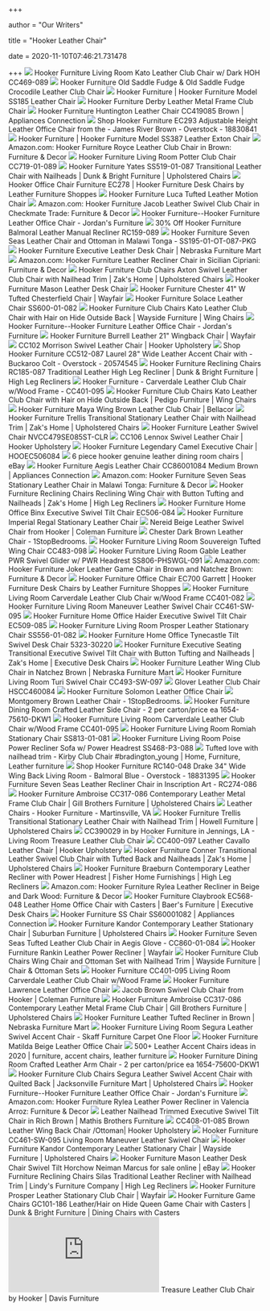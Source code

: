 +++
        
author = "Our Writers"
        
title = "Hooker Leather Chair"
        
date = 2020-11-10T07:46:21.731478
        
+++
[ ![](https://images2.imgix.net/p4dbimg/5/images/cc469-089-silo.jpg?trim=color&trimcolor=FFFFFF&trimtol=5&fm=pjpg&auto=format)](https://images2.imgix.net/p4dbimg/5/images/cc469-089-silo.jpg?trim=color&trimcolor=FFFFFF&trimtol=5&fm=pjpg&auto=format) Hooker Furniture Living Room Kato Leather Club Chair w/ Dark HOH CC469-089
[ ![](https://imgdataserver.com/items/hooker-old-saddle-club-chair-hoocc71901089_zm.jpg)](https://imgdataserver.com/items/hooker-old-saddle-club-chair-hoocc71901089_zm.jpg) Hooker Furniture Old Saddle Fudge & Old Saddle Fudge Crocodile Leather Club  Chair
[ ![](https://cdn11.bigcommerce.com/s-o8ny9v4/products/1953/images/11854/ss185_01_089_silo__96314.1455920690.500.659.jpg?c=2)](https://cdn11.bigcommerce.com/s-o8ny9v4/products/1953/images/11854/ss185_01_089_silo__96314.1455920690.500.659.jpg?c=2) Hooker Furniture | Hooker Furniture Model SS185 Leather Chair
[ ![](https://images.horchow.com/ca/1/product_assets/H/C/K/E/D/HCHCKED_mu.jpg)](https://images.horchow.com/ca/1/product_assets/H/C/K/E/D/HCHCKED_mu.jpg) Hooker Furniture Derby Leather Metal Frame Club Chair
[ ![](https://static.appliancesconnection.com/product/450x420/c458c847fb9bf2352fabebc4d7b45f59/CC419085.jpg)](https://static.appliancesconnection.com/product/450x420/c458c847fb9bf2352fabebc4d7b45f59/CC419085.jpg) Hooker Furniture Huntington Leather Chair CC419085 Brown | Appliances  Connection
[ ![](https://ak1.ostkcdn.com/images/products/is/images/direct/698b4a0aae0e289fe24a5542088a088ea19369f0/Hooker-Furniture-EC293-Adjustable-Height-Leather-Office-Chair-from-the-Kevin-Collection.jpg?impolicy=medium)](https://ak1.ostkcdn.com/images/products/is/images/direct/698b4a0aae0e289fe24a5542088a088ea19369f0/Hooker-Furniture-EC293-Adjustable-Height-Leather-Office-Chair-from-the-Kevin-Collection.jpg?impolicy=medium) Shop Hooker Furniture EC293 Adjustable Height Leather Office Chair from the  - James River Brown - Overstock - 18830841
[ ![](https://cdn11.bigcommerce.com/s-o8ny9v4/images/stencil/1280x1280/products/2419/28090/SS387-01-087__89336.1581524100.jpg?c=2?imbypass=on)](https://cdn11.bigcommerce.com/s-o8ny9v4/images/stencil/1280x1280/products/2419/28090/SS387-01-087__89336.1581524100.jpg?c=2?imbypass=on) Hooker Furniture | Hooker Furniture Model SS387 Leather Exton Chair
[ ![](https://images-na.ssl-images-amazon.com/images/I/810Wnv2WZbL._AC_SL1500_.jpg)](https://images-na.ssl-images-amazon.com/images/I/810Wnv2WZbL._AC_SL1500_.jpg) Amazon.com: Hooker Furniture Royce Leather Club Chair in Brown: Furniture &  Decor
[ ![](https://images2.imgix.net/p4dbimg/5/images/cc719-01-089-silo.jpg?trim=color&trimcolor=FFFFFF&trimtol=5&fm=pjpg&auto=format)](https://images2.imgix.net/p4dbimg/5/images/cc719-01-089-silo.jpg?trim=color&trimcolor=FFFFFF&trimtol=5&fm=pjpg&auto=format) Hooker Furniture Living Room Potter Club Chair CC719-01-089
[ ![](https://imageresizer.furnituredealer.net/img/remote/images.furnituredealer.net/img/products%2Fhooker_furniture%2Fcolor%2Fyates--506075203_ss519-01-087-b1.jpg?width=878&height=600&scale=both&trim.threshold=80)](https://imageresizer.furnituredealer.net/img/remote/images.furnituredealer.net/img/products%2Fhooker_furniture%2Fcolor%2Fyates--506075203_ss519-01-087-b1.jpg?width=878&height=600&scale=both&trim.threshold=80) Hooker Furniture Yates SS519-01-087 Transitional Leather Chair with  Nailheads | Dunk & Bright Furniture | Upholstered Chairs
[ ![](https://cdn11.bigcommerce.com/s-o8ny9v4/images/stencil/1280x1280/products/3142/28195/EC278-084__95913.1581526317.jpg?c=2?imbypass=on)](https://cdn11.bigcommerce.com/s-o8ny9v4/images/stencil/1280x1280/products/3142/28195/EC278-084__95913.1581526317.jpg?c=2?imbypass=on) Hooker Office Chair Furniture EC278 | Hooker Furniture Desk Chairs by Leather  Furniture Shoppes
[ ![](https://horchow.scene7.com/is/image/horchow/HCHC0ZA_21_m?&wid=336&height=420)](https://horchow.scene7.com/is/image/horchow/HCHC0ZA_21_m?&wid=336&height=420) Hooker Furniture Luca Tufted Leather Motion Chair
[ ![](https://images-na.ssl-images-amazon.com/images/I/71tpXvahmbL._AC_SX355_.jpg)](https://images-na.ssl-images-amazon.com/images/I/71tpXvahmbL._AC_SX355_.jpg) Amazon.com: Hooker Furniture Jacob Leather Swivel Club Chair in Checkmate  Trade: Furniture & Decor
[ ![](https://s7d5.scene7.com/is/image/Jordans/W46127820_00?wid=378&hei=375)](https://s7d5.scene7.com/is/image/Jordans/W46127820_00?wid=378&hei=375) Hooker Furniture--Hooker Furniture Leather Office Chair - Jordan's Furniture
[ ![](https://images.prod.meredith.com/product/3fa008f7ffdfdb4382699a8960221d67/1520749793908/l/hooker-furniture-balmoral-leather-manual-recliner-rc159-089)](https://images.prod.meredith.com/product/3fa008f7ffdfdb4382699a8960221d67/1520749793908/l/hooker-furniture-balmoral-leather-manual-recliner-rc159-089) 30% Off Hooker Furniture Balmoral Leather Manual Recliner RC159-089
[ ![](https://media.cymaxstores.com/Images/636/430518-L.jpg)](https://media.cymaxstores.com/Images/636/430518-L.jpg) Hooker Furniture Seven Seas Leather Chair and Ottoman in Malawi Tonga -  SS195-01-OT-087-PKG
[ ![](https://www.nfm.com/productimages/27206549/1/l)](https://www.nfm.com/productimages/27206549/1/l) Hooker Furniture Executive Leather Desk Chair | Nebraska Furniture Mart
[ ![](https://images-na.ssl-images-amazon.com/images/I/71Cc5vx%2B2IL._AC_SL1500_.jpg)](https://images-na.ssl-images-amazon.com/images/I/71Cc5vx%2B2IL._AC_SL1500_.jpg) Amazon.com: Hooker Furniture Leather Recliner Chair in Sicilian Cipriani:  Furniture & Decor
[ ![](https://imageresizer.furnituredealer.net/img/remote/images.furnituredealer.net/img/products%2Fhooker_furniture%2Fcolor%2Fseven%20seas%20seating%20-%20club%20chairs_cc388-sw-083-b1.jpg?width=878&height=600&scale=both&trim.threshold=80)](https://imageresizer.furnituredealer.net/img/remote/images.furnituredealer.net/img/products%2Fhooker_furniture%2Fcolor%2Fseven%20seas%20seating%20-%20club%20chairs_cc388-sw-083-b1.jpg?width=878&height=600&scale=both&trim.threshold=80) Hooker Furniture Club Chairs Axton Swivel Leather Club Chair with Nailhead  Trim | Zak's Home | Upholstered Chairs
[ ![](https://images.horchow.com/ca/3/product_assets/H/6/5/A/2/HCH65A2_mu.jpg)](https://images.horchow.com/ca/3/product_assets/H/6/5/A/2/HCH65A2_mu.jpg) Hooker Furniture Mason Leather Desk Chair
[ ![](https://secure.img1-fg.wfcdn.com/im/18642551/resize-h800-w800%5Ecompr-r85/7468/74681833/Chester+41%2522+W+Tufted+Chesterfield+Chair.jpg)](https://secure.img1-fg.wfcdn.com/im/18642551/resize-h800-w800%5Ecompr-r85/7468/74681833/Chester+41%2522+W+Tufted+Chesterfield+Chair.jpg) Hooker Furniture Chester 41" W Tufted Chesterfield Chair | Wayfair
[ ![](https://images2.imgix.net/p4dbimg/5/images/ss600-01-082-silo.jpg?trim=color&trimcolor=FFFFFF&trimtol=5&w=1024&h=768&fm=pjpg&auto=format)](https://images2.imgix.net/p4dbimg/5/images/ss600-01-082-silo.jpg?trim=color&trimcolor=FFFFFF&trimtol=5&w=1024&h=768&fm=pjpg&auto=format) Hooker Furniture Solace Leather Chair SS600-01-082
[ ![](https://imageresizer.furnituredealer.net/img/remote/images.furnituredealer.net/img/products%2Fhooker_furniture%2Fcolor%2Fseven%20seas%20seating%20-%20club%20chairs_cc469-089-b3.jpg?width=1024&height=768&scale=both&trim.threshold=50&trim.percentpadding=10)](https://imageresizer.furnituredealer.net/img/remote/images.furnituredealer.net/img/products%2Fhooker_furniture%2Fcolor%2Fseven%20seas%20seating%20-%20club%20chairs_cc469-089-b3.jpg?width=1024&height=768&scale=both&trim.threshold=50&trim.percentpadding=10) Hooker Furniture Club Chairs Kato Leather Club Chair with Hair on Hide  Outside Back | Wayside Furniture | Wing Chairs
[ ![](https://s7d5.scene7.com/is/image/Jordans/W46629440_00?wid=378&hei=375)](https://s7d5.scene7.com/is/image/Jordans/W46629440_00?wid=378&hei=375) Hooker Furniture--Hooker Furniture Leather Office Chair - Jordan's Furniture
[ ![](https://secure.img1-fg.wfcdn.com/im/18738768/compr-r85/7468/74681734/burrell-leather-21-wingback-chair.jpg)](https://secure.img1-fg.wfcdn.com/im/18738768/compr-r85/7468/74681734/burrell-leather-21-wingback-chair.jpg) Hooker Furniture Burrell Leather 21" Wingback Chair | Wayfair
[ ![](https://cdn11.bigcommerce.com/s-o8ny9v4/images/stencil/1280x1280/products/3247/29043/CC102-SW-089__43669.1590690238.jpg?c=2?imbypass=on)](https://cdn11.bigcommerce.com/s-o8ny9v4/images/stencil/1280x1280/products/3247/29043/CC102-SW-089__43669.1590690238.jpg?c=2?imbypass=on) CC102 Morrison Swivel Leather Chair | Hooker Upholstery
[ ![](https://ak1.ostkcdn.com/images/products/is/images/direct/f1c3d0ed64009565f8f4f08caac789e01b658ce9/Hooker-Furniture-CC512-087-Laurel-28%22-Wide-Leather-Accent-Chair-with.jpg?impolicy=medium)](https://ak1.ostkcdn.com/images/products/is/images/direct/f1c3d0ed64009565f8f4f08caac789e01b658ce9/Hooker-Furniture-CC512-087-Laurel-28%22-Wide-Leather-Accent-Chair-with.jpg?impolicy=medium) Shop Hooker Furniture CC512-087 Laurel 28" Wide Leather Accent Chair with -  Buckaroo Colt - Overstock - 20574545
[ ![](https://imageresizer.furnituredealer.net/img/remote/images.furnituredealer.net/img/products%2Fseven_seas_seating_by_bradington_young%2Fcolor%2Fseven%20seas%20seating%20-%20reclining%20chairs_rc185-087-b.jpg?width=878&height=600&scale=both&trim.threshold=80)](https://imageresizer.furnituredealer.net/img/remote/images.furnituredealer.net/img/products%2Fseven_seas_seating_by_bradington_young%2Fcolor%2Fseven%20seas%20seating%20-%20reclining%20chairs_rc185-087-b.jpg?width=878&height=600&scale=both&trim.threshold=80) Hooker Furniture Reclining Chairs RC185-087 Traditional Leather High Leg  Recliner | Dunk & Bright Furniture | High Leg Recliners
[ ![](https://s.yimg.com/aah/yhst-130038008324021/hooker-furniture-carverdale-leather-club-chair-w-wood-frame-cc401-095-7.jpg)](https://s.yimg.com/aah/yhst-130038008324021/hooker-furniture-carverdale-leather-club-chair-w-wood-frame-cc401-095-7.jpg) Hooker Furniture - Carverdale Leather Club Chair w/Wood Frame - CC401-095
[ ![](https://imageresizer.furnituredealer.net/img/remote/images.furnituredealer.net/img/products%2Fhooker_furniture%2Fcolor%2Fseven%20seas%20seating%20-%20club%20chairs_cc469-089-b3.jpg?width=878&height=600&scale=both&trim.threshold=80)](https://imageresizer.furnituredealer.net/img/remote/images.furnituredealer.net/img/products%2Fhooker_furniture%2Fcolor%2Fseven%20seas%20seating%20-%20club%20chairs_cc469-089-b3.jpg?width=878&height=600&scale=both&trim.threshold=80) Hooker Furniture Club Chairs Kato Leather Club Chair with Hair on Hide  Outside Back | Pedigo Furniture | Wing Chairs
[ ![](https://mediacdn.bellacor.com/images/500/221501CC513-083_055.jpg)](https://mediacdn.bellacor.com/images/500/221501CC513-083_055.jpg) Hooker Furniture Maya Wing Brown Leather Club Chair | Bellacor
[ ![](https://imageresizer.furnituredealer.net/img/remote/images.furnituredealer.net/img/products%2Fhooker_furniture%2Fcolor%2Ftrellis--506075203_ss373-01-096-b1.jpg?width=878&height=600&scale=both&trim.threshold=80)](https://imageresizer.furnituredealer.net/img/remote/images.furnituredealer.net/img/products%2Fhooker_furniture%2Fcolor%2Ftrellis--506075203_ss373-01-096-b1.jpg?width=878&height=600&scale=both&trim.threshold=80) Hooker Furniture Trellis Transitional Stationary Leather Chair with  Nailhead Trim | Zak's Home | Upholstered Chairs
[ ![](https://images2.imgix.net/p4dbimg/p39/images/nvcc479se085st.jpg?fit=fill&trim=color&trimcolor=FFFFFF&trimtol=5&bg=FFFFFF&w=1024&h=768&fm=pjpg&auto=format)](https://images2.imgix.net/p4dbimg/p39/images/nvcc479se085st.jpg?fit=fill&trim=color&trimcolor=FFFFFF&trimtol=5&bg=FFFFFF&w=1024&h=768&fm=pjpg&auto=format) Hooker Furniture Leather Swivel Chair NVCC479SE085ST-CLR
[ ![](https://cdn11.bigcommerce.com/s-o8ny9v4/images/stencil/1280x1280/products/3246/29046/CC106-SW-086__81675.1590690767.jpg?c=2?imbypass=on)](https://cdn11.bigcommerce.com/s-o8ny9v4/images/stencil/1280x1280/products/3246/29046/CC106-SW-086__81675.1590690767.jpg?c=2?imbypass=on) CC106 Lennox Swivel Leather Chair | Hooker Upholstery
[ ![](https://imgdataserver.com/items/hooker-ec-executive-chair-office-hooec506084_zm.jpg)](https://imgdataserver.com/items/hooker-ec-executive-chair-office-hooec506084_zm.jpg) Hooker Furniture Legendary Camel Executive Chair | HOOEC506084
[ ![](https://i.ebayimg.com/images/g/cV4AAOSw4Zxazs40/s-l400.jpg)](https://i.ebayimg.com/images/g/cV4AAOSw4Zxazs40/s-l400.jpg) 6 piece hooker genuine leather dining room chairs | eBay
[ ![](https://static.appliancesconnection.com/product/450x420/1fddbb0ef6d719fbedd9bcb3dfdb5d6a/CC86001084.jpg)](https://static.appliancesconnection.com/product/450x420/1fddbb0ef6d719fbedd9bcb3dfdb5d6a/CC86001084.jpg) Hooker Furniture Aegis Leather Chair CC86001084 Medium Brown | Appliances  Connection
[ ![](https://images-na.ssl-images-amazon.com/images/I/81gtvnIfeCL._AC_SL1500_.jpg)](https://images-na.ssl-images-amazon.com/images/I/81gtvnIfeCL._AC_SL1500_.jpg) Amazon.com: Hooker Furniture Seven Seas Stationary Leather Chair in Malawi  Tonga: Furniture & Decor
[ ![](https://imageresizer.furnituredealer.net/img/remote/images.furnituredealer.net/img/products%2Fhooker_furniture%2Fcolor%2Fseven%20seas%20seating%20-%20reclining%20chairs_rc159-089-b1.jpg?width=878&height=600&scale=both&trim.threshold=80)](https://imageresizer.furnituredealer.net/img/remote/images.furnituredealer.net/img/products%2Fhooker_furniture%2Fcolor%2Fseven%20seas%20seating%20-%20reclining%20chairs_rc159-089-b1.jpg?width=878&height=600&scale=both&trim.threshold=80) Hooker Furniture Reclining Chairs Reclining Wing Chair with Button Tufting  and Nailheads | Zak's Home | High Leg Recliners
[ ![](https://images2.imgix.net/p4dbimg/5/images/ec506-084-silo.jpg?trim=color&trimcolor=FFFFFF&trimtol=5&fm=pjpg&auto=format)](https://images2.imgix.net/p4dbimg/5/images/ec506-084-silo.jpg?trim=color&trimcolor=FFFFFF&trimtol=5&fm=pjpg&auto=format) Hooker Furniture Home Office Binx Executive Swivel Tilt Chair EC506-084
[ ![](https://www.us-mattress.com/media/catalog/product/h/o/hooker-furniture-imperial-regal-stationary-chair-1.jpg?quality=80&bg-color=255,255,255&fit=bounds&height=700&width=700&canvas=700:700)](https://www.us-mattress.com/media/catalog/product/h/o/hooker-furniture-imperial-regal-stationary-chair-1.jpg?quality=80&bg-color=255,255,255&fit=bounds&height=700&width=700&canvas=700:700) Hooker Furniture Imperial Regal Stationary Leather Chair
[ ![](https://d9dvmj2a7k2dc.cloudfront.net/catalog/product/cache/1/image/731x481/17f82f742ffe127f42dca9de82fb58b1/r/v/rvhf510cllgbja6jqxe9_hooker201805_hooker2019_1.jpg)](https://d9dvmj2a7k2dc.cloudfront.net/catalog/product/cache/1/image/731x481/17f82f742ffe127f42dca9de82fb58b1/r/v/rvhf510cllgbja6jqxe9_hooker201805_hooker2019_1.jpg) Nereid Beige Leather Swivel Chair from Hooker | Coleman Furniture
[ ![](https://cdn.1stopbedrooms.com/media/catalog/product/cache/1/image/440x/667cc8115599233893af4c0b7918c94e/c/h/chester-dark-brown-leather-chair_qb1229582.jpg)](https://cdn.1stopbedrooms.com/media/catalog/product/cache/1/image/440x/667cc8115599233893af4c0b7918c94e/c/h/chester-dark-brown-leather-chair_qb1229582.jpg) Chester Dark Brown Leather Chair - 1StopBedrooms.
[ ![](https://images2.imgix.net/p4dbimg/5/images/cc483-098-silo.jpg?trim=color&trimcolor=FFFFFF&trimtol=5&fm=pjpg&auto=format)](https://images2.imgix.net/p4dbimg/5/images/cc483-098-silo.jpg?trim=color&trimcolor=FFFFFF&trimtol=5&fm=pjpg&auto=format) Hooker Furniture Living Room Souvereign Tufted Wing Chair CC483-098
[ ![](https://images2.imgix.net/p4dbimg/5/images/ss806-phswgl-091-silo.jpg?trim=color&trimcolor=FFFFFF&trimtol=5&fm=pjpg&auto=format)](https://images2.imgix.net/p4dbimg/5/images/ss806-phswgl-091-silo.jpg?trim=color&trimcolor=FFFFFF&trimtol=5&fm=pjpg&auto=format) Hooker Furniture Living Room Gable Leather PWR Swivel Glider w/ PWR  Headrest SS806-PHSWGL-091
[ ![](https://images-na.ssl-images-amazon.com/images/I/71pWAJcNSjL._AC_SY450_.jpg)](https://images-na.ssl-images-amazon.com/images/I/71pWAJcNSjL._AC_SY450_.jpg) Amazon.com: Hooker Furniture Joker Leather Game Chair in Brown and Natchez  Brown: Furniture & Decor
[ ![](https://cdn11.bigcommerce.com/s-o8ny9v4/images/stencil/728x728/products/2431/28227/EC700-095__49121.1581537564.jpg?c=2)](https://cdn11.bigcommerce.com/s-o8ny9v4/images/stencil/728x728/products/2431/28227/EC700-095__49121.1581537564.jpg?c=2) Hooker Furniture Office Chair EC700 Garrett | Hooker Furniture Desk Chairs  by Leather Furniture Shoppes
[ ![](https://images2.imgix.net/p4dbimg/5/images/cc401-082-silo.jpg?trim=color&trimcolor=FFFFFF&trimtol=5&fm=pjpg&auto=format)](https://images2.imgix.net/p4dbimg/5/images/cc401-082-silo.jpg?trim=color&trimcolor=FFFFFF&trimtol=5&fm=pjpg&auto=format) Hooker Furniture Living Room Carverdale Leather Club Chair w/Wood Frame  CC401-082
[ ![](https://images2.imgix.net/p4dbimg/5/images/cc461-sw-095-side-silo.jpg?trim=color&trimcolor=FFFFFF&trimtol=5&fm=pjpg&auto=format)](https://images2.imgix.net/p4dbimg/5/images/cc461-sw-095-side-silo.jpg?trim=color&trimcolor=FFFFFF&trimtol=5&fm=pjpg&auto=format) Hooker Furniture Living Room Maneuver Leather Swivel Chair CC461-SW-095
[ ![](https://images2.imgix.net/p4dbimg/5/images/ec509-085-silo.jpg?trim=color&trimcolor=FFFFFF&trimtol=5&fm=pjpg&auto=format)](https://images2.imgix.net/p4dbimg/5/images/ec509-085-silo.jpg?trim=color&trimcolor=FFFFFF&trimtol=5&fm=pjpg&auto=format) Hooker Furniture Home Office Haider Executive Swivel Tilt Chair EC509-085
[ ![](https://images2.imgix.net/p4dbimg/5/images/ss556-01-082-silo.jpg?trim=color&trimcolor=FFFFFF&trimtol=5&fm=pjpg&auto=format)](https://images2.imgix.net/p4dbimg/5/images/ss556-01-082-silo.jpg?trim=color&trimcolor=FFFFFF&trimtol=5&fm=pjpg&auto=format) Hooker Furniture Living Room Prosper Leather Stationary Chair SS556-01-082
[ ![](https://images2.imgix.net/p4dbimg/5/images/5323_30220silo.jpg?trim=color&trimcolor=FFFFFF&trimtol=5&fm=pjpg&auto=format)](https://images2.imgix.net/p4dbimg/5/images/5323_30220silo.jpg?trim=color&trimcolor=FFFFFF&trimtol=5&fm=pjpg&auto=format) Hooker Furniture Home Office Tynecastle Tilt Swivel Desk Chair 5323-30220
[ ![](https://imageresizer.furnituredealer.net/img/remote/images.furnituredealer.net/img/products%2Fhooker_furniture%2Fcolor%2Fseven%20seas%20seating%20-%20executive%20seating_ec436-087-b2.jpg?width=878&height=600&scale=both&trim.threshold=80)](https://imageresizer.furnituredealer.net/img/remote/images.furnituredealer.net/img/products%2Fhooker_furniture%2Fcolor%2Fseven%20seas%20seating%20-%20executive%20seating_ec436-087-b2.jpg?width=878&height=600&scale=both&trim.threshold=80) Hooker Furniture Executive Seating Transitional Executive Swivel Tilt Chair  with Button Tufting and Nailheads | Zak's Home | Executive Desk Chairs
[ ![](https://www.nfm.com/productimages/50238146/2/L)](https://www.nfm.com/productimages/50238146/2/L) Hooker Furniture Leather Wing Club Chair in Natchez Brown | Nebraska  Furniture Mart
[ ![](https://images2.imgix.net/p4dbimg/5/images/cc493-sw-097-silo.jpg?trim=color&trimcolor=FFFFFF&trimtol=5&fm=pjpg&auto=format)](https://images2.imgix.net/p4dbimg/5/images/cc493-sw-097-silo.jpg?trim=color&trimcolor=FFFFFF&trimtol=5&fm=pjpg&auto=format) Hooker Furniture Living Room Turi Swivel Chair CC493-SW-097
[ ![](https://images2.imgix.net/p4dbimg/5/images/cc460-084-side-silo.jpg?trim=color&trimcolor=FFFFFF&trimtol=5&w=1024&h=768&fm=pjpg)](https://images2.imgix.net/p4dbimg/5/images/cc460-084-side-silo.jpg?trim=color&trimcolor=FFFFFF&trimtol=5&w=1024&h=768&fm=pjpg) Glover Leather Club Chair HSCC460084
[ ![](https://images.horchow.com/ca/2/product_assets/H/6/J/M/W/HCH6JMW_mu.jpg)](https://images.horchow.com/ca/2/product_assets/H/6/J/M/W/HCH6JMW_mu.jpg) Hooker Furniture Solomon Leather Office Chair
[ ![](https://cdn.1stopbedrooms.com/media/catalog/product/cache/1/image/790x650/667cc8115599233893af4c0b7918c94e/i/h/ihqqldz60ns2p2sqcorg.jpg)](https://cdn.1stopbedrooms.com/media/catalog/product/cache/1/image/790x650/667cc8115599233893af4c0b7918c94e/i/h/ihqqldz60ns2p2sqcorg.jpg) Montgomery Brown Leather Chair - 1StopBedrooms.
[ ![](https://images2.imgix.net/p4dbimg/5/images/1654-75610-dkw1-silo-front.jpg?trim=color&trimcolor=FFFFFF&trimtol=5&fm=pjpg&auto=format)](https://images2.imgix.net/p4dbimg/5/images/1654-75610-dkw1-silo-front.jpg?trim=color&trimcolor=FFFFFF&trimtol=5&fm=pjpg&auto=format) Hooker Furniture Dining Room Crafted Leather Side Chair - 2 per  carton/price ea 1654-75610-DKW1
[ ![](https://images2.imgix.net/p4dbimg/5/images/cc401-095-side-silo.jpg?trim=color&trimcolor=FFFFFF&trimtol=5&fm=pjpg&auto=format)](https://images2.imgix.net/p4dbimg/5/images/cc401-095-side-silo.jpg?trim=color&trimcolor=FFFFFF&trimtol=5&fm=pjpg&auto=format) Hooker Furniture Living Room Carverdale Leather Club Chair w/Wood Frame  CC401-095
[ ![](https://images2.imgix.net/p4dbimg/5/images/ss813-01-081-silo.jpg?trim=color&trimcolor=FFFFFF&trimtol=5&fm=pjpg&auto=format)](https://images2.imgix.net/p4dbimg/5/images/ss813-01-081-silo.jpg?trim=color&trimcolor=FFFFFF&trimtol=5&fm=pjpg&auto=format) Hooker Furniture Living Room Romiah Stationary Chair SS813-01-081
[ ![](https://images2.imgix.net/p4dbimg/5/images/ss468-p3-088-silo.jpg?trim=color&trimcolor=FFFFFF&trimtol=5&fm=pjpg&auto=format)](https://images2.imgix.net/p4dbimg/5/images/ss468-p3-088-silo.jpg?trim=color&trimcolor=FFFFFF&trimtol=5&fm=pjpg&auto=format) Hooker Furniture Living Room Poise Power Recliner Sofa w/ Power Headrest  SS468-P3-088
[ ![](https://i.pinimg.com/originals/03/ac/13/03ac132a300ffb4bd0bd829d6c87bb4e.jpg)](https://i.pinimg.com/originals/03/ac/13/03ac132a300ffb4bd0bd829d6c87bb4e.jpg) Tufted love with nailhead trim - Kirby Club Chair #bradington_young | Home,  Furniture, Leather furniture
[ ![](https://ak1.ostkcdn.com/images/products/is/images/direct/8bcac44deeb427cdb801ce83301e1ac741b59937/Hooker-Furniture-RC140-048-34%22-Wide-Leather-Recliner-from-the-Drake-Collection.jpg)](https://ak1.ostkcdn.com/images/products/is/images/direct/8bcac44deeb427cdb801ce83301e1ac741b59937/Hooker-Furniture-RC140-048-34%22-Wide-Leather-Recliner-from-the-Drake-Collection.jpg) Shop Hooker Furniture RC140-048 Drake 34" Wide Wing Back Living Room -  Balmoral Blue - Overstock - 18831395
[ ![](https://media.cymaxstores.com/Images/636/430454-L.jpg)](https://media.cymaxstores.com/Images/636/430454-L.jpg) Hooker Furniture Seven Seas Leather Recliner Chair in Inscription Art -  RC274-086
[ ![](https://imageresizer.furnituredealer.net/img/remote/images.furnituredealer.net/img/products%2Fhooker_furniture%2Fcolor%2Fseven%20seas%20seating%20-%20club%20chairs_cc317-086-b1.jpg?width=878&height=600&scale=both&trim.threshold=80)](https://imageresizer.furnituredealer.net/img/remote/images.furnituredealer.net/img/products%2Fhooker_furniture%2Fcolor%2Fseven%20seas%20seating%20-%20club%20chairs_cc317-086-b1.jpg?width=878&height=600&scale=both&trim.threshold=80) Hooker Furniture Ambroise CC317-086 Contemporary Leather Metal Frame Club  Chair | Gill Brothers Furniture | Upholstered Chairs
[ ![](https://images2.imgix.net/p4dbimg/5/images/ec378-089-silo.jpg?fit=fill&trim=color&trimcolor=FFFFFF&trimtol=5&bg=FFFFFF&w=384&h=288&fm=pjpg&auto=format)](https://images2.imgix.net/p4dbimg/5/images/ec378-089-silo.jpg?fit=fill&trim=color&trimcolor=FFFFFF&trimtol=5&bg=FFFFFF&w=384&h=288&fm=pjpg&auto=format) Leather Chairs - Hooker Furniture - Martinsville, VA
[ ![](https://imageresizer.furnituredealer.net/img/remote/images.furnituredealer.net/img/products%2Fhooker_furniture%2Fcolor%2Ftrellis--506075203_ss373-01-096-b2.jpg?width=1024&height=768&scale=both&trim.threshold=50&trim.percentpadding=10)](https://imageresizer.furnituredealer.net/img/remote/images.furnituredealer.net/img/products%2Fhooker_furniture%2Fcolor%2Ftrellis--506075203_ss373-01-096-b2.jpg?width=1024&height=768&scale=both&trim.threshold=50&trim.percentpadding=10) Hooker Furniture Trellis Transitional Stationary Leather Chair with  Nailhead Trim | Howell Furniture | Upholstered Chairs
[ ![](https://images.webfronts.com/cache/mefmbrmlmbji.jpg?imgeng=/w_500/h_500/m_letterbox_ffffff_100)](https://images.webfronts.com/cache/mefmbrmlmbji.jpg?imgeng=/w_500/h_500/m_letterbox_ffffff_100) CC390029 in by Hooker Furniture in Jennings, LA - Living Room Treasure  Leather Club Chair
[ ![](https://cdn11.bigcommerce.com/s-o8ny9v4/images/stencil/1280x1280/products/3251/29088/CC400-097__20722.1590692221.jpg?c=2?imbypass=on)](https://cdn11.bigcommerce.com/s-o8ny9v4/images/stencil/1280x1280/products/3251/29088/CC400-097__20722.1590692221.jpg?c=2?imbypass=on) CC400-097 Leather Cavallo Leather Chair | Hooker Upholstery
[ ![](https://imageresizer.furnituredealer.net/img/remote/images.furnituredealer.net/img/products%2Fhooker_furniture%2Fcolor%2Fconner--506075203_cc503-sw-087-b1.jpg?width=878&height=600&scale=both&trim.threshold=80)](https://imageresizer.furnituredealer.net/img/remote/images.furnituredealer.net/img/products%2Fhooker_furniture%2Fcolor%2Fconner--506075203_cc503-sw-087-b1.jpg?width=878&height=600&scale=both&trim.threshold=80) Hooker Furniture Conner Transitional Leather Swivel Club Chair with Tufted  Back and Nailheads | Zak's Home | Upholstered Chairs
[ ![](https://images.furnituredealer.net/img/products%2Fhooker_furniture%2Fcolor%2Fbraeburn--506075203_ss552-ph1-097-b1.jpg)](https://images.furnituredealer.net/img/products%2Fhooker_furniture%2Fcolor%2Fbraeburn--506075203_ss552-ph1-097-b1.jpg) Hooker Furniture Braeburn Contemporary Leather Recliner with Power Headrest  | Fisher Home Furnishings | High Leg Recliners
[ ![](https://images-na.ssl-images-amazon.com/images/I/618rnJoAAFL._AC_SY355_.jpg)](https://images-na.ssl-images-amazon.com/images/I/618rnJoAAFL._AC_SY355_.jpg) Amazon.com: Hooker Furniture Rylea Leather Recliner in Beige and Dark Wood:  Furniture & Decor
[ ![](https://images.furnituredealer.net/img/products%2Fhooker_furniture%2Fcolor%2Fclaybrook--506075203_ec568-048-b1.jpg)](https://images.furnituredealer.net/img/products%2Fhooker_furniture%2Fcolor%2Fclaybrook--506075203_ec568-048-b1.jpg) Hooker Furniture Claybrook EC568-048 Leather Home Office Chair with Casters  | Baer's Furniture | Executive Desk Chairs
[ ![](https://static.appliancesconnection.com/product/450x420/3ff4e8a928b45c84e716079970fda6b1_2187130.jpg)](https://static.appliancesconnection.com/product/450x420/3ff4e8a928b45c84e716079970fda6b1_2187130.jpg) Hooker Furniture SS Chair SS60001082 | Appliances Connection
[ ![](https://images.furnituredealer.net/img/products%2Fhooker_furniture%2Fcolor%2Fkandor--506075203_ss604-01-097-b1.jpg)](https://images.furnituredealer.net/img/products%2Fhooker_furniture%2Fcolor%2Fkandor--506075203_ss604-01-097-b1.jpg) Hooker Furniture Kandor Contemporary Leather Stationary Chair | Suburban  Furniture | Upholstered Chairs
[ ![](https://media.cymaxstores.com/Images/636/430371-L.jpg)](https://media.cymaxstores.com/Images/636/430371-L.jpg) Hooker Furniture Seven Seas Tufted Leather Club Chair in Aegis Glove -  CC860-01-084
[ ![](https://secure.img1-fg.wfcdn.com/im/22608987/compr-r85/9862/98625478/rankin-leather-power-recliner.jpg)](https://secure.img1-fg.wfcdn.com/im/22608987/compr-r85/9862/98625478/rankin-leather-power-recliner.jpg) Hooker Furniture Rankin Leather Power Recliner | Wayfair
[ ![](https://imageresizer.furnituredealer.net/img/remote/images.furnituredealer.net/img/products%2Fhooker_furniture%2Fcolor%2Fseven%20seas%20seating%20-%20club%20chairs_cc408-048%2Bot-048-b1.jpg?width=1024&height=768&scale=both&trim.threshold=50&trim.percentpadding=10)](https://imageresizer.furnituredealer.net/img/remote/images.furnituredealer.net/img/products%2Fhooker_furniture%2Fcolor%2Fseven%20seas%20seating%20-%20club%20chairs_cc408-048%2Bot-048-b1.jpg?width=1024&height=768&scale=both&trim.threshold=50&trim.percentpadding=10) Hooker Furniture Club Chairs Wing Chair and Ottoman Set with Nailhead Trim  | Wayside Furniture | Chair & Ottoman Sets
[ ![](https://images2.imgix.net/p4dbimg/5/images/cc401-095-side-silo.jpg?trim=color&trimcolor=FFFFFF&trimtol=5&w=1024&h=768&fm=pjpg&auto=format)](https://images2.imgix.net/p4dbimg/5/images/cc401-095-side-silo.jpg?trim=color&trimcolor=FFFFFF&trimtol=5&w=1024&h=768&fm=pjpg&auto=format) Hooker Furniture CC401-095 Living Room Carverdale Leather Club Chair w/Wood  Frame
[ ![](https://images.horchow.com/ca/1/product_assets/H/B/M/X/2/HCHBMX2_mu.jpg)](https://images.horchow.com/ca/1/product_assets/H/B/M/X/2/HCHBMX2_mu.jpg) Hooker Furniture Lawrence Leather Office Chair
[ ![](https://d9dvmj2a7k2dc.cloudfront.net/catalog/product/cache/1/image/731x481/17f82f742ffe127f42dca9de82fb58b1/c/c/cc510-sw-083_swivel_club_chair_1_hooker2019_1.jpg)](https://d9dvmj2a7k2dc.cloudfront.net/catalog/product/cache/1/image/731x481/17f82f742ffe127f42dca9de82fb58b1/c/c/cc510-sw-083_swivel_club_chair_1_hooker2019_1.jpg) Jacob Brown Swivel Club Chair from Hooker | Coleman Furniture
[ ![](https://imageresizer.furnituredealer.net/img/remote/images.furnituredealer.net/img/products%2Fhooker_furniture%2Fcolor%2Fseven%20seas%20seating%20-%20club%20chairs_cc317-086-b3.jpg?width=878&height=600&scale=both&trim.threshold=80)](https://imageresizer.furnituredealer.net/img/remote/images.furnituredealer.net/img/products%2Fhooker_furniture%2Fcolor%2Fseven%20seas%20seating%20-%20club%20chairs_cc317-086-b3.jpg?width=878&height=600&scale=both&trim.threshold=80) Hooker Furniture Ambroise CC317-086 Contemporary Leather Metal Frame Club  Chair | Gill Brothers Furniture | Upholstered Chairs
[ ![](https://www.nfm.com/productimages/51390995/2/L)](https://www.nfm.com/productimages/51390995/2/L) Hooker Furniture Leather Tufted Recliner in Brown | Nebraska Furniture Mart
[ ![](https://images2.imgix.net/p4dbimg/5/images/cc398-048-silo.jpg?trim=color&trimcolor=FFFFFF&trimtol=5&w=1024&h=768&fm=pjpg&auto=format)](https://images2.imgix.net/p4dbimg/5/images/cc398-048-silo.jpg?trim=color&trimcolor=FFFFFF&trimtol=5&w=1024&h=768&fm=pjpg&auto=format) Hooker Furniture Living Room Segura Leather Swivel Accent Chair - Skaff  Furniture Carpet One Floor
[ ![](https://cdn.decorpad.com/photos/2015/12/11/leather-beige-button-tufted-office-chair.jpeg)](https://cdn.decorpad.com/photos/2015/12/11/leather-beige-button-tufted-office-chair.jpeg) Hooker Furniture Matilda Beige Leather Office Chair
[ ![](https://i.pinimg.com/236x/61/98/5a/61985a7e81f14b3792363c62fed09b58.jpg)](https://i.pinimg.com/236x/61/98/5a/61985a7e81f14b3792363c62fed09b58.jpg) 500+ Leather Accent Chairs ideas in 2020 | furniture, accent chairs, leather  furniture
[ ![](https://images2.imgix.net/p4dbimg/5/images/1654-75600-dkw1-silo-back.jpg?trim=color&trimcolor=FFFFFF&trimtol=5&w=1024&h=768&fm=pjpg&auto=format)](https://images2.imgix.net/p4dbimg/5/images/1654-75600-dkw1-silo-back.jpg?trim=color&trimcolor=FFFFFF&trimtol=5&w=1024&h=768&fm=pjpg&auto=format) Hooker Furniture Dining Room Crafted Leather Arm Chair - 2 per carton/price  ea 1654-75600-DKW1
[ ![](https://imageresizer.furnituredealer.net/img/remote/images.furnituredealer.net/img/products%2Fhooker_furniture%2Fcolor%2Fseven%20seas%20seating%20-%20club%20chairs_cc398-097-b1.jpg?width=878&height=600&scale=both&trim.threshold=80)](https://imageresizer.furnituredealer.net/img/remote/images.furnituredealer.net/img/products%2Fhooker_furniture%2Fcolor%2Fseven%20seas%20seating%20-%20club%20chairs_cc398-097-b1.jpg?width=878&height=600&scale=both&trim.threshold=80) Hooker Furniture Club Chairs Segura Leather Swivel Accent Chair with  Quilted Back | Jacksonville Furniture Mart | Upholstered Chairs
[ ![](https://s7d5.scene7.com/is/image/Jordans/W46050780_00?wid=378&hei=375)](https://s7d5.scene7.com/is/image/Jordans/W46050780_00?wid=378&hei=375) Hooker Furniture--Hooker Furniture Leather Office Chair - Jordan's Furniture
[ ![](https://images-na.ssl-images-amazon.com/images/I/41Oza93NlzL._AC_SY355_.jpg)](https://images-na.ssl-images-amazon.com/images/I/41Oza93NlzL._AC_SY355_.jpg) Amazon.com: Hooker Furniture Rylea Leather Power Recliner in Valencia  Arroz: Furniture & Decor
[ ![](https://www.mathisbrothers.com/dw/image/v2/AAYQ_PRD/on/demandware.static/-/Sites-mathisbrothers-master/default/dw2bbdddb3/images/products/hires/HOOK/HOOK-EC%5E047392-088-C.jpg?sw=1000&sh=1000&sm=fit)](https://www.mathisbrothers.com/dw/image/v2/AAYQ_PRD/on/demandware.static/-/Sites-mathisbrothers-master/default/dw2bbdddb3/images/products/hires/HOOK/HOOK-EC%5E047392-088-C.jpg?sw=1000&sh=1000&sm=fit) Leather Nailhead Trimmed Executive Swivel Tilt Chair in Rich Brown | Mathis  Brothers Furniture
[ ![](https://cdn11.bigcommerce.com/s-o8ny9v4/images/stencil/1280x1280/products/2160/27430/CC408-01-085__52151.1579885789.jpg?c=2?imbypass=on)](https://cdn11.bigcommerce.com/s-o8ny9v4/images/stencil/1280x1280/products/2160/27430/CC408-01-085__52151.1579885789.jpg?c=2?imbypass=on) CC408-01-085 Brown Leather Wing Back Chair /Ottoman| Hooker Upholstery
[ ![](https://images2.imgix.net/p4dbimg/5/images/cc461-sw-095-silo.jpg?trim=color&trimcolor=FFFFFF&trimtol=5&w=1024&h=768&fm=pjpg&auto=format)](https://images2.imgix.net/p4dbimg/5/images/cc461-sw-095-silo.jpg?trim=color&trimcolor=FFFFFF&trimtol=5&w=1024&h=768&fm=pjpg&auto=format) Hooker Furniture CC461-SW-095 Living Room Maneuver Leather Swivel Chair
[ ![](https://imageresizer.furnituredealer.net/img/remote/images.furnituredealer.net/img/products%2Fhooker_furniture%2Fcolor%2Fkandor--506075203_ss604-01-083-b1.jpg?width=1024&height=768&scale=both&trim.threshold=50&trim.percentpadding=10)](https://imageresizer.furnituredealer.net/img/remote/images.furnituredealer.net/img/products%2Fhooker_furniture%2Fcolor%2Fkandor--506075203_ss604-01-083-b1.jpg?width=1024&height=768&scale=both&trim.threshold=50&trim.percentpadding=10) Hooker Furniture Kandor Contemporary Leather Stationary Chair | Wayside  Furniture | Upholstered Chairs
[ ![](https://i.ebayimg.com/images/g/HwMAAOSwmBZdL5H0/s-l640.jpg)](https://i.ebayimg.com/images/g/HwMAAOSwmBZdL5H0/s-l640.jpg) Hooker Furniture Mason Leather Desk Chair Swivel Tilt Horchow Neiman Marcus  for sale online | eBay
[ ![](https://imageresizer.furnituredealer.net/img/remote/images.furnituredealer.net/img/products%2Fhooker_furniture%2Fcolor%2Fseven%20seas%20seating%20-%20reclining%20chairs_rc273-086-b7.jpg?width=878&height=600&scale=both&trim.threshold=80)](https://imageresizer.furnituredealer.net/img/remote/images.furnituredealer.net/img/products%2Fhooker_furniture%2Fcolor%2Fseven%20seas%20seating%20-%20reclining%20chairs_rc273-086-b7.jpg?width=878&height=600&scale=both&trim.threshold=80) Hooker Furniture Reclining Chairs Silas Traditional Leather Recliner with  Nailhead Trim | Lindy's Furniture Company | High Leg Recliners
[ ![](https://secure.img1-fg.wfcdn.com/im/02574260/compr-r85/1018/101831987/prosper-leather-stationary-club-chair.jpg)](https://secure.img1-fg.wfcdn.com/im/02574260/compr-r85/1018/101831987/prosper-leather-stationary-club-chair.jpg) Hooker Furniture Prosper Leather Stationary Club Chair | Wayfair
[ ![](https://imageresizer.furnituredealer.net/img/remote/images.furnituredealer.net/img/products%2Fhooker_furniture%2Fcolor%2Fgame%20chairs_gc101-186-b1.jpg?width=878&height=600&scale=both&trim.threshold=80)](https://imageresizer.furnituredealer.net/img/remote/images.furnituredealer.net/img/products%2Fhooker_furniture%2Fcolor%2Fgame%20chairs_gc101-186-b1.jpg?width=878&height=600&scale=both&trim.threshold=80) Hooker Furniture Game Chairs GC101-186 Leather/Hair on Hide Queen Game Chair  with Casters | Dunk & Bright Furniture | Dining Chairs with Casters
[ ![](https://images.knorrweb.com/render-image.php?url=http://catalog.knorrweb.com/v2/furniture-files/hooker/living-room-furniture/living-room-chairs/uqpiwxt4ws7orrp7gs40.jpg&width=468&height=367)](https://images.knorrweb.com/render-image.php?url=http://catalog.knorrweb.com/v2/furniture-files/hooker/living-room-furniture/living-room-chairs/uqpiwxt4ws7orrp7gs40.jpg&width=468&height=367) Treasure Leather Club Chair by Hooker | Davis Furniture
